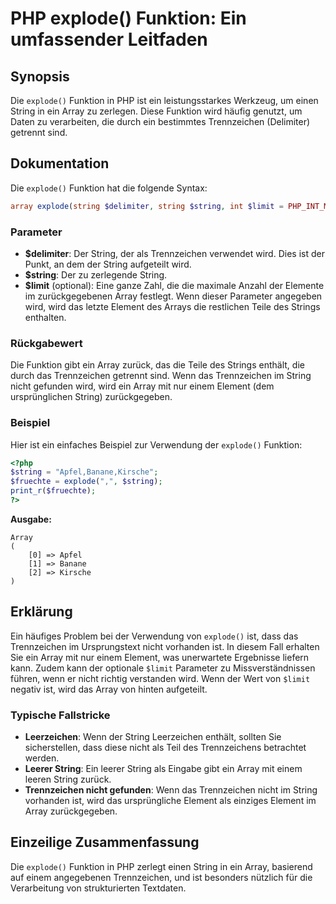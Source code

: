 <!--
Meta Description: # PHP explode() Funktion: Ein umfassender Leitfaden ## Synopsis Die `explode()` Funktion in PHP ist ein leistungsstarkes Werkzeug, um einen String in ...
Meta Keywords: string, ein, die, array, der
-->

# PHP explode() Funktion: Ein umfassender Leitfaden

## Synopsis
Die `explode()` Funktion in PHP ist ein leistungsstarkes Werkzeug, um einen String in ein Array zu zerlegen. Diese Funktion wird häufig genutzt, um Daten zu verarbeiten, die durch ein bestimmtes Trennzeichen (Delimiter) getrennt sind.

## Dokumentation
Die `explode()` Funktion hat die folgende Syntax:

```php
array explode(string $delimiter, string $string, int $limit = PHP_INT_MAX);
```

### Parameter
- **$delimiter**: Der String, der als Trennzeichen verwendet wird. Dies ist der Punkt, an dem der String aufgeteilt wird.
- **$string**: Der zu zerlegende String.
- **$limit** (optional): Eine ganze Zahl, die die maximale Anzahl der Elemente im zurückgegebenen Array festlegt. Wenn dieser Parameter angegeben wird, wird das letzte Element des Arrays die restlichen Teile des Strings enthalten.

### Rückgabewert
Die Funktion gibt ein Array zurück, das die Teile des Strings enthält, die durch das Trennzeichen getrennt sind. Wenn das Trennzeichen im String nicht gefunden wird, wird ein Array mit nur einem Element (dem ursprünglichen String) zurückgegeben.

### Beispiel
Hier ist ein einfaches Beispiel zur Verwendung der `explode()` Funktion:

```php
<?php
$string = "Apfel,Banane,Kirsche";
$fruechte = explode(",", $string);
print_r($fruechte);
?>
```
**Ausgabe:**
```
Array
(
    [0] => Apfel
    [1] => Banane
    [2] => Kirsche
)
```

## Erklärung
Ein häufiges Problem bei der Verwendung von `explode()` ist, dass das Trennzeichen im Ursprungstext nicht vorhanden ist. In diesem Fall erhalten Sie ein Array mit nur einem Element, was unerwartete Ergebnisse liefern kann. Zudem kann der optionale `$limit` Parameter zu Missverständnissen führen, wenn er nicht richtig verstanden wird. Wenn der Wert von `$limit` negativ ist, wird das Array von hinten aufgeteilt.

### Typische Fallstricke
- **Leerzeichen**: Wenn der String Leerzeichen enthält, sollten Sie sicherstellen, dass diese nicht als Teil des Trennzeichens betrachtet werden.
- **Leerer String**: Ein leerer String als Eingabe gibt ein Array mit einem leeren String zurück.
- **Trennzeichen nicht gefunden**: Wenn das Trennzeichen nicht im String vorhanden ist, wird das ursprüngliche Element als einziges Element im Array zurückgegeben.

## Einzeilige Zusammenfassung
Die `explode()` Funktion in PHP zerlegt einen String in ein Array, basierend auf einem angegebenen Trennzeichen, und ist besonders nützlich für die Verarbeitung von strukturierten Textdaten.